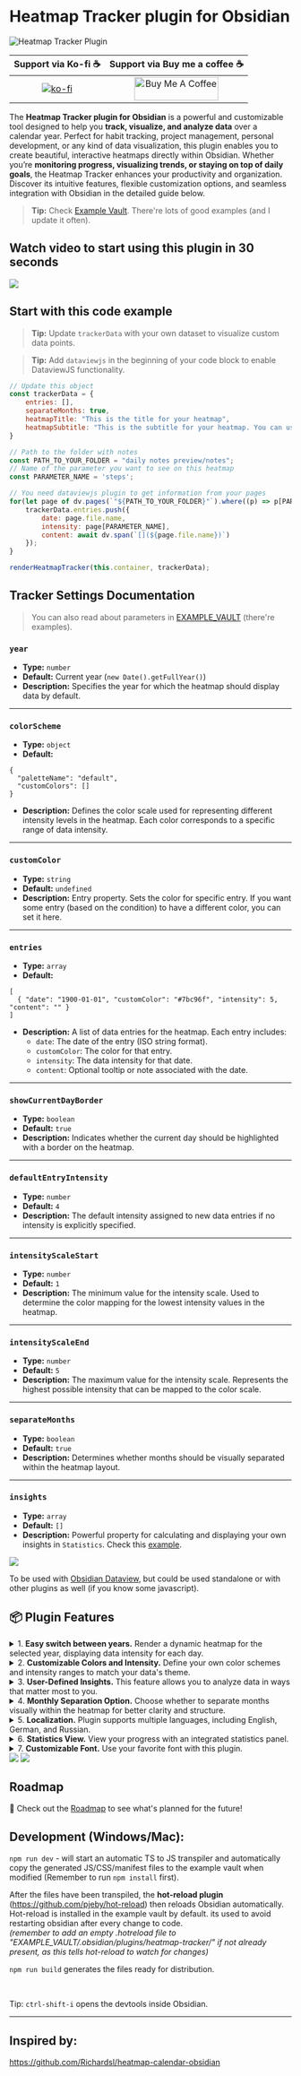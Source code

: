 # Heatmap Tracker plugin for Obsidian

<img alt="Heatmap Tracker Plugin" src="https://github.com/user-attachments/assets/fadbc2eb-8bf3-4e6a-bdf4-31b2dce6dcc6" />

| Support via Ko-fi ☕ | Support via Buy me a coffee ☕ |
|:---------------:|:---------------:|
| [![ko-fi](https://ko-fi.com/img/githubbutton_sm.svg)](https://ko-fi.com/X8X11E578R) | <a href="https://www.buymeacoffee.com/mrubanau" target="_blank"><img src="https://cdn.buymeacoffee.com/buttons/v2/default-yellow.png" alt="Buy Me A Coffee" style="height: 42px !important;width: 150px !important;" ></a> |

The **Heatmap Tracker plugin for Obsidian** is a powerful and customizable tool designed to help you **track, visualize, and analyze data** over a calendar year. Perfect for habit tracking, project management, personal development, or any kind of data visualization, this plugin enables you to create beautiful, interactive heatmaps directly within Obsidian. Whether you’re **monitoring progress, visualizing trends, or staying on top of daily goals**, the Heatmap Tracker enhances your productivity and organization. Discover its intuitive features, flexible customization options, and seamless integration with Obsidian in the detailed guide below.

> **Tip:** Check [Example Vault](https://github.com/mokkiebear/heatmap-tracker/tree/main/EXAMPLE_VAULT). There're lots of good examples (and I update it often).

## Watch video to start using this plugin in 30 seconds

<img src="https://raw.githubusercontent.com/mokkiebear/heatmap-tracker/refs/heads/main/public/heatmap-how-to.gif" />

## Start with this code example
> **Tip:** Update `trackerData` with your own dataset to visualize custom data points.

> **Tip:** Add `dataviewjs` in the beginning of your code block to enable DataviewJS functionality.

```javascript
// Update this object
const trackerData = {
    entries: [],
    separateMonths: true,
    heatmapTitle: "This is the title for your heatmap",
    heatmapSubtitle: "This is the subtitle for your heatmap. You can use it as a description.",
}

// Path to the folder with notes
const PATH_TO_YOUR_FOLDER = "daily notes preview/notes";
// Name of the parameter you want to see on this heatmap
const PARAMETER_NAME = 'steps';

// You need dataviewjs plugin to get information from your pages
for(let page of dv.pages(`"${PATH_TO_YOUR_FOLDER}"`).where((p) => p[PARAMETER_NAME])){
    trackerData.entries.push({
        date: page.file.name,
        intensity: page[PARAMETER_NAME],
        content: await dv.span(`[](${page.file.name})`)
    });
}

renderHeatmapTracker(this.container, trackerData);
```

## Tracker Settings Documentation
> You can also read about parameters in [EXAMPLE_VAULT](https://github.com/mokkiebear/heatmap-tracker/tree/main/EXAMPLE_VAULT/Documentation%20with%20Examples/3.%20trackerData%20parameters) (there're examples).

### `year`
- **Type:** `number`
- **Default:** Current year (`new Date().getFullYear()`)
- **Description:** Specifies the year for which the heatmap should display data by default.

---

### `colorScheme`
- **Type:** `object`
- **Default:**
```
{
  "paletteName": "default",
  "customColors": []
}
```
- **Description:** Defines the color scale used for representing different intensity levels in the heatmap. Each color corresponds to a specific range of data intensity.

---

### `customColor`
- **Type:** `string`
- **Default:** `undefined`
- **Description:** Entry property. Sets the color for specific entry. If you want some entry (based on the condition) to have a different color, you can set it here.

---

### `entries`
- **Type:** `array`
- **Default:**
```
[
  { "date": "1900-01-01", "customColor": "#7bc96f", "intensity": 5, "content": "" }
]
```
- **Description:** A list of data entries for the heatmap. Each entry includes:
  - `date`: The date of the entry (ISO string format).
  - `customColor`: The color for that entry.
  - `intensity`: The data intensity for that date.
  - `content`: Optional tooltip or note associated with the date.

---

### `showCurrentDayBorder`
- **Type:** `boolean`
- **Default:** `true`
- **Description:** Indicates whether the current day should be highlighted with a border on the heatmap.

---

### `defaultEntryIntensity`
- **Type:** `number`
- **Default:** `4`
- **Description:** The default intensity assigned to new data entries if no intensity is explicitly specified.

---

### `intensityScaleStart`
- **Type:** `number`
- **Default:** `1`
- **Description:** The minimum value for the intensity scale. Used to determine the color mapping for the lowest intensity values in the heatmap.

---

### `intensityScaleEnd`
- **Type:** `number`
- **Default:** `5`
- **Description:** The maximum value for the intensity scale. Represents the highest possible intensity that can be mapped to the color scale.

---

### `separateMonths`
- **Type:** `boolean`
- **Default:** `true`
- **Description:** Determines whether months should be visually separated within the heatmap layout.

---

### `insights`
- **Type:** `array`
- **Default:** `[]`
- **Description:** Powerful property for calculating and displaying your own insights in `Statistics`. Check this [example](https://github.com/mokkiebear/heatmap-tracker/blob/main/EXAMPLE_VAULT/Documentation%20with%20Examples/3.%20trackerData%20parameters/6.%20insights.md).


<img src="https://raw.githubusercontent.com/mokkiebear/heatmap-tracker/refs/heads/main/public/two-mac-mockup.png" />

To be used with [Obsidian Dataview](https://blacksmithgu.github.io/obsidian-dataview/), but could be used standalone or with other plugins as well (if you know some javascript).


## 📦 Plugin Features

<details>
    <summary>1. <b>Easy switch between years.</b> Render a dynamic heatmap for the selected year, displaying data intensity for each day.</summary>
    <p>Easily switch between years using left and right navigation arrows, allowing you to explore data across multiple years effortlessly.</p>
</details>
   
<details>
    <summary>2. <b>Customizable Colors and Intensity.</b> Define your own color schemes and intensity ranges to match your data's theme.</summary>
    <p>You have lots of options for defining colors:</p>
    <ol>
        <li>Create your own palette in plugin settings (or use default one)</li>
        <li>Use `customColors` to set your set of colors for specific plugin</li>
        <li>Use `customColor` for specific entry</li>
    </ol>
     <img width="552" alt="Снимок экрана 2025-02-08 в 11 11 34" src="https://github.com/user-attachments/assets/48df34d5-66f3-478b-bc87-83b0b061aeec" />
</details>

<details>
    <summary>3. <b>User-Defined Insights.</b> This feature allows you to analyze data in ways that matter most to you.</summary>
    <p>Customize insights such as:</p>
    <ul>
        <li>The most productive day</li>
        <li>The longest streak without breaks</li>
        <li>The most active month</li>
        <li>Your average daily intensity</li>
    </ul>
    <p>Check this file for more information <a href="https://github.com/mokkiebear/heatmap-tracker/blob/main/EXAMPLE_VAULT/Documentation%20with%20Examples/3.%20trackerData%20parameters/6.%20insights.md">Insights</a></p>
</details>

<details>
    <summary>4. <b>Monthly Separation Option.</b> Choose whether to separate months visually within the heatmap for better clarity and structure.</summary>
    <p></p>
</details>

<details>
    <summary>5. <b>Localization.</b> Plugin supports multiple languages, including English, German, and Russian.</summary>
    <p></p>
</details>

<details>
    <summary>6. <b>Statistics View.</b> View your progress with an integrated statistics panel.</summary>
    <p></p>
</details>

<details>
    <summary>7. <b>Customizable Font.</b> Use your favorite font with this plugin.</summary>
    <p>Additionally, you can use <code>HTML</code> to further customize the plugin's appearance.</p>
    <img width="400" alt="Font Customization" src="https://github.com/user-attachments/assets/09f79cbe-45e8-477e-8111-631f34b98cdb" />
</details>

<img src="https://raw.githubusercontent.com/mokkiebear/heatmap-tracker/refs/heads/main/public/mac-mockup-dark.png" />

<img src="https://raw.githubusercontent.com/mokkiebear/heatmap-tracker/refs/heads/main/public/tracker-overview.png">

## Roadmap

📍 Check out the [Roadmap](./ROADMAP.md) to see what's planned for the future!

## Development (Windows/Mac):

 ```npm run dev``` - will start an automatic TS to JS transpiler and automatically copy the generated JS/CSS/manifest files to the example vault when modified (Remember to run ```npm install``` first).

 After the files have been transpiled, the **hot-reload plugin** (https://github.com/pjeby/hot-reload) then reloads Obsidian automatically.
 Hot-reload is installed in the example vault by default. its used to avoid restarting obsidian after every change to code.  
 *(remember to add an empty *.hotreload* file to "EXAMPLE_VAULT/.obsidian/plugins/heatmap-tracker/" if not already present, as this tells hot-reload to watch for changes)*


```npm run build``` generates the files ready for distribution.

&nbsp;

Tip: ```ctrl-shift-i``` opens the devtools inside Obsidian.


---

## Inspired by:
https://github.com/Richardsl/heatmap-calendar-obsidian
